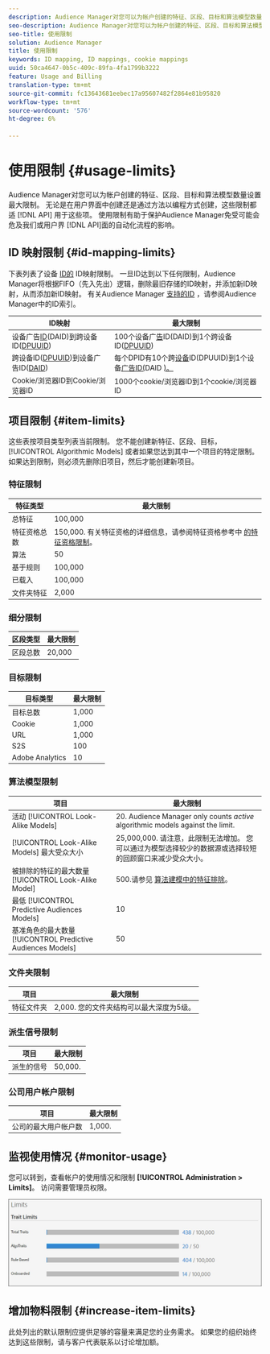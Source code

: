 ```yaml
---
description: Audience Manager对您可以为帐户创建的特征、区段、目标和算法模型数量设置最大限制。 无论是在用户界面中创建还是通过API方法以编程方式创建，这些限制都适用于这些项。 使用限制有助于保护Audience Manager免受可能会破坏我们API或用户界面的自动化流程的影响。
seo-description: Audience Manager对您可以为帐户创建的特征、区段、目标和算法模型数量设置最大限制。 无论是在用户界面中创建还是通过API方法以编程方式创建，这些限制都适用于这些项。 使用限制有助于保护Audience Manager免受可能会破坏我们API或用户界面的自动化流程的影响。
seo-title: 使用限制
solution: Audience Manager
title: 使用限制
keywords: ID mapping, ID mappings, cookie mappings
uuid: 50ca4647-0b5c-409c-89fa-4fa1799b3222
feature: Usage and Billing
translation-type: tm+mt
source-git-commit: fc13643681eebec17a95607482f2864e81b95820
workflow-type: tm+mt
source-wordcount: '576'
ht-degree: 6%

---
```



# 使用限制 {#usage-limits}

Audience Manager对您可以为帐户创建的特征、区段、目标和算法模型数量设置最大限制。 无论是在用户界面中创建还是通过方法以编程方式创建，这些限制都适 [!DNL API] 用于这些项。 使用限制有助于保护Audience Manager免受可能会危及我们或用户界 [!DNL API]面的自动化流程的影响。

## ID 映射限制 {#id-mapping-limits}

下表列表了设备 [ID的](../../integration/sending-audience-data/batch-data-transfer-explained/id-sync-http.md) ID映射限制。 一旦ID达到以下任何限制，Audience Manager将根据FIFO（先入先出）逻辑，删除最旧存储的ID映射，并添加新ID映射，从而添加新ID映射。 有关Audience Manager [支持的ID](../../reference/ids-in-aam.md) ，请参阅Audience Manager中的ID索引。

| ID映射 | 最大限制 |
|-----------|-------------- |
| 设备广告[ID](../../reference/ids-in-aam.md)(DAID)到跨设备ID([DPUUID](../../reference/ids-in-aam.md)) | 100个设备广[告](../../reference/ids-in-aam.md)ID(DAID)到1个跨设备ID([DPUUID](../../reference/ids-in-aam.md)) |
| 跨设备ID([DPUUID](../../reference/ids-in-aam.md))到设备广告ID([DAID](../../reference/ids-in-aam.md)) | 每个DPID有10个跨[设备](../../reference/ids-in-aam.md)ID(DPUUID)到1个设备[广告ID(](../../reference/ids-in-aam.md)DAID [)。](../../reference/ids-in-aam.md) |
| Cookie/浏览器ID到Cookie/浏览器ID | 1000个cookie/浏览器ID到1个cookie/浏览器ID |

## 项目限制 {#item-limits}

这些表按项目类型列表当前限制。 您不能创建新特征、区段、目标， [!UICONTROL Algorithmic Models] 或者如果您达到其中一个项目的特定限制。 如果达到限制，则必须先删除旧项目，然后才能创建新项目。

### 特征限制

| 特征类型 | 最大限制 |
| -------------------------- | ------------------------------------- |
| 总特征 | 100,000 |
| 特征资格总数 | 150,000. 有关特征资格的详细信息，请参阅特征资格参考中 [的特征资格限制](/help/using/features/traits/trait-and-segment-qualification-reference.md#trait-qualification-limit)。 |
| 算法 | 50 |
| 基于规则 | 100,000 |
| 已载入 | 100,000 |
| 文件夹特征 | 2,000 |

### 细分限制

| 区段类型 | 最大限制 |
| -------------- | ------------- |
| 区段总数 | 20,000 |

### 目标限制

| 目标类型 | 最大限制 |
| ------------------ | ------------- |
| 目标总数 | 1,000 |
| Cookie | 1,000 |
| URL | 1,000 |
| S2S | 100 |
| Adobe Analytics | 10 |

### 算法模型限制

| 项目 | 最大限制 |
| -------- | ----- |
| 活动 [!UICONTROL Look-Alike Models] | 20. Audience Manager only counts *active* algorithmic models against the limit. |
| [!UICONTROL Look-Alike Models] 最大受众大小 | 25,000,000.  请注意，此限制无法增加。 您可以通过为模型选择较少的数据源或选择较短的回顾窗口来减少受众大小。 |
| 被排除的特征的最大数量 [!UICONTROL Look-Alike Model] | 500.请参见 [算法建模中的特征排除](/help/using/features/algorithmic-models/trait-exclusion-algo-models.md)。 |
| 最低 [!UICONTROL Predictive Audiences Models] | 10 |
| 基准角色的最大数量 [!UICONTROL Predictive Audiences Models] | 50 |

### 文件夹限制

| 项目 | 最大限制 |
| ------------- | ------------------ |
| 特征文件夹 | 2,000.  您的文件夹结构可以最大深度为5级。 |

### 派生信号限制

| 项目 | 最大限制 |
| --------------- | ------------- |
| 派生的信号 | 50,000. |

### 公司用户帐户限制

| 项目 | 最大限制 |
| ----------- | ------------- |
| 公司的最大用户帐户数 | 1,000. |

## 监视使用情况 {#monitor-usage}

您可以转到，查看帐户的使用情况和限制 **[!UICONTROL Administration > Limits]**。 访问需要管理员权限。

![使用限制图像](assets/usage-limits.png)

## 增加物料限制 {#increase-item-limits}

此处列出的默认限制应提供足够的容量来满足您的业务需求。 如果您的组织始终达到这些限制，请与客户代表联系以讨论增加额。